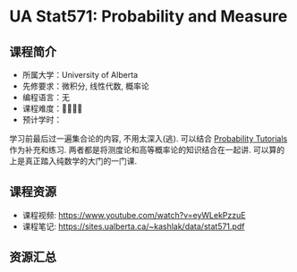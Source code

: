 # UA Stat571: Probability and Measure

## 课程简介

- 所属大学：University of Alberta
- 先修要求：微积分, 线性代数, 概率论
- 编程语言：无
- 课程难度：🌟🌟🌟🌟
- 预计学时：

学习前最后过一遍集合论的内容, 不用太深入(逃). 可以结合 [Probability Tutorials](http://www.probability.net/) 作为补充和练习. 两者都是将测度论和高等概率论的知识结合在一起讲. 可以算的上是真正踏入纯数学的大门的一门课.

## 课程资源

- 课程视频: <https://www.youtube.com/watch?v=eyWLekPzzuE>
- 课程笔记: <https://sites.ualberta.ca/~kashlak/data/stat571.pdf>

## 资源汇总

